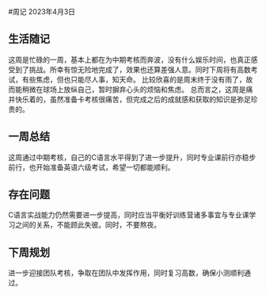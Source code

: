 #周记
2023年4月3日
## 生活随记
这周是忙碌的一周，基本上都在为中期考核而奔波，没有什么娱乐时间，也真正感受到了挑战。所幸有惊无险地完成了，效果也还算差强人意。同时下周将有高数考试，有些焦虑，但也只能尽人事，知天命。
比较欣喜的是周末终于没有雨了，故而能稍微在球场上放纵自己，暂时摒弃心头的烦恼和焦虑。
总而言之，这周是痛并快乐着的，虽然准备卡考核很痛苦，但完成之后的成就感和获取的知识是弥足珍贵的。
## 一周总结
这周通过中期考核，自己的C语言水平得到了进一步提升，同时专业课前行亦稳步前行，也开始准备英语六级考试，希望一切都能顺利。

## 存在问题
C语言实战能力仍然需要进一步提高，同时应当平衡好训练营诸多事宜与专业课学习之间的关系，不能顾此失彼。同时，不要熬夜。
## 下周规划
进一步迎接团队考核，争取在团队中发挥作用，同时复习高数，确保小测顺利通过。
